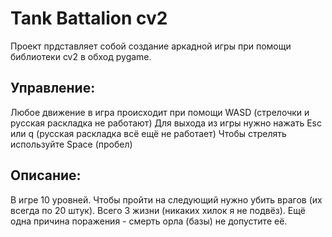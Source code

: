 # Tank Battalion cv2
Проект прдставляет собой создание аркадной игры при помощи библиотеки cv2 в обход pygame.

## Управление:
Любое движение в игра происходит при помощи WASD (стрелочки и русская раскладка не работают)
Для выхода из игры нужно нажать Esc или q (русская раскладка всё ещё не работает)
Чтобы стрелять используйте Space (пробел)

## Описание:
В игре 10 уровней. Чтобы пройти на следующий нужно убить врагов (их всегда по 20 штук).
Всего 3 жизни (никаких хилок я не подвёз).
Ещё одна причина поражения - смерть орла (базы) не допустите её.
